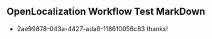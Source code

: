 ## OpenLocalization Workflow Test MarkDown
* 2ae99878-043a-4427-ada6-118610056c83 thanks!

<!--HONumber=Jul16_HO3-->


